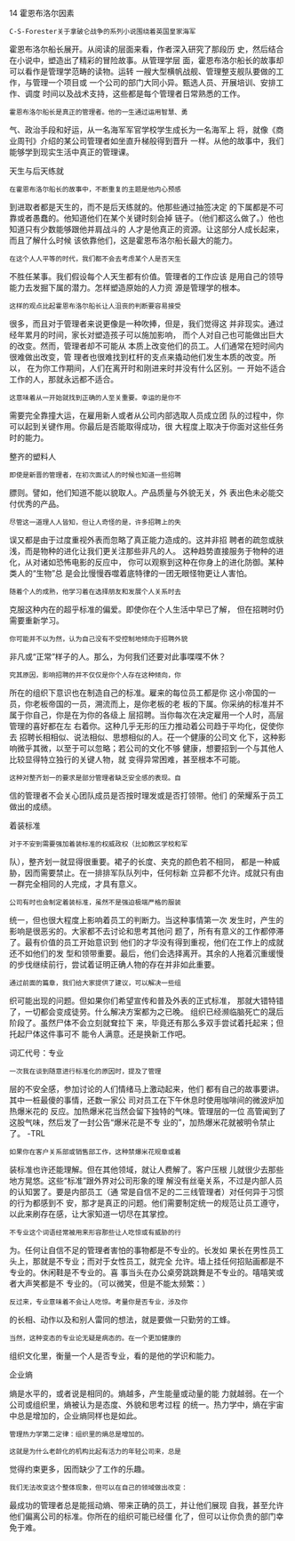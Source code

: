 14 霍恩布洛尔因素

    C-S-Forester关于拿破仑战争的系列小说围绕着英国皇家海军
霍恩布洛尔船长展开。从阅读的层面来看，作者深入研究了那段历
史，然后结合在小说中，塑造出了精彩的冒险故事。从管理学层
面，霍恩布洛尔船长的故事却可以看作是管理学范畴的读物。运转
一艘大型横帆战舰、管理整支舰队要做的工作，与管理一个项目或
一个公司的部门大同小异。甄选人员、开展培训、安排工作、调度
时间以及战术支持，这些都是每个管理者日常熟悉的工作。

    霍恩布洛尔船长是真正的管理者。他的一生通过运用智慧、勇
气、政治手段和好运，从一名海军军官学校学生成长为一名海军上
将，就像《商业周刊》介绍的某公司管理者如坐直升梯般得到晋升
一样。从他的故事中，我们能够学到现实生活中真正的管理课。

天生与后天练就

    在霍恩布洛尔船长的故事中，不断重复的主题是他内心预感
到进取者都是天生的，而不是后天练就的。他那些通过抽签决定
的下属都是不可靠或者愚蠢的。他知道他们在某个关键时刻会掉
链子。（他们都这么做了。）他也知道只有少数能够跟他并肩战斗的
人才是他真正的资源。让这部分人成长起来，而且了解什么时候
该依靠他们，这是霍恩布洛尔船长最大的能力。

    在这个人人平等的时代，我们都不会去考虑某个人是否天生
不胜任某事。我们假设每个人天生都有价值。管理者的工作应该
是用自己的领导能力去发掘下属的潜力。怎样塑造原始的人力资
源是管理学的根本。

    这样的观点比起霍恩布洛尔船长让人沮丧的判断要容易接受
很多，而且对于管理者来说更像是一种吹捧，但是，我们觉得这
并非现实。通过经年累月的时间，家长对塑造孩子可以施加影响，
而个人对自己也可能做出巨大的改变。然而，管理者却不可能从
本质上改变他们的员工。人们通常在短时间内很难做出改变，管
理者也很难找到杠杆的支点来撬动他们发生本质的改变。所以，
在为你工作期间，人们在离开时和刚进来时并没有什么区别。一
开始不适合工作的人，那就永远都不适合。

    这意味着从一开始就找到正确的人至关重要。幸运的是你不
需要完全靠撞大运，在雇用新人或者从公司内部选取人员成立团
队的过程中，你可以起到关键作用。你最后是否能取得成功，很
大程度上取决于你面对这些任务时的能力。

整齐的塑料人

    即使是新晋的管理者，在初次面试人的时候也知道一些招聘
膘则。譬如，他们知道不能以貌取人。产品质量与外貌无关，外
表出色未必能交付优秀的产品。

    尽管这一道理人人皆知，但让人奇怪的是，许多招聘上的失
误又都是由于过度重视外表而忽略了真正能力造成的。这并非招
聘者的疏忽或肤浅，而是物种的进化让我们更关注那些非凡的人。
这种趋势直接服务于物种的进化，从对诸如恐怖电影的反应中，
你可以观察到这种在你身上的进化防御。某种类人的“生物”总
是会比慢慢吞噬着底特律的一团无眼怪物更让人害怕。

    随着个人的成熟，他学习着在选择朋友和发展个人关系时去
克服这种内在的超乎标准的偏爱。即使你在个人生活中早已了解，
但在招聘时仍需要重新学习。

    你可能并不以为然，认为自己没有不受控制地倾向于招聘外貌
非凡或“正常”样子的人。那么，为何我们还要对此事喋喋不休？

    究其原因，影响招聘的并不仅仅是你个人存在这种倾向，你
所在的组织下意识也在制造自己的标准。雇来的每位员工都是你
这小帝国的一员，你老板帝国的一员，溯流而上，是你老板的老
板的下属。你采纳的标准并不属于你自己，你是在为你的各级上
层招聘。当你每次在决定雇用一个人时，高层管理的喜好都在左
右着你。这种几乎无形的压力推动着公司趋于平均化，促使你去
招聘长相相似、说法相似、思想相似的人。茌一个健康的公司文
化下，这种影响微乎其微，以至于可以忽略；若公司的文化不够
健康，想要招到一个与其他人比较显得特立独行的关键人物，就
变得异常困难，甚至根本不可能。

    这种对整齐划一的要求是部分管理者缺乏安全感的表现。自
信的管理者不会关心团队成员是否按时理发或是否打领带。他们
的荣耀系于员工做出的成绩。

着装标准

    对于不安到需要强加着装标准的权威政权（比如教区学校和军
队），整齐划一就显得很重要。裙子的长度、夹克的颜色若不相同，
都是一种威胁，因而需要禁止。在一排排军队队列中，任何标新
立异都不允许。成就只有由一群完全相同的人完成，才具有意义。

    公司有时也会制定着装标准，虽然不是强迫极端严格的服装
统一，但也很大程度上影响着员工的判断力。当这种事情第一次
发生时，产生的影响是很恶劣的。大家都不去讨论和思考其他问
题了，所有有意义的工作都停滞了。最有价值的员工开始意识到
他们的才华没有得到重视，他们在工作上的成就还不如他们的发
型和领带重要。最后，他们会选择离开。其余的人拖着沉重缓慢
的步伐继续前行，尝试着证明正确人物的存在并非如此重要。

    通过前面的篇章，我们给大家提供了建议，可以解决一些组
织可能出现的问题。但如果你们希望宣传和普及外表的正式标准，
那就大错特错了，一切都会变成徒劳。什么解决方案都为之已晚。
组织已经濒临脑死亡的晟后阶段了。虽然尸体不会立刻就耷拉下
来，毕竟还有那么多双手尝试着托起来；但托起尸体这件事可不
能令人满意。还是换新工作吧。

词汇代号：专业

    一次我在谈到随意进行标准化的原因时，提及了管理
层的不安全感，参加讨论的人们情绪马上激动起来，他们
都有自己的故事要讲。其中一桩最傻的事情，还数一家公
司对员工在下午休息时使用咖啡间的微波炉加热爆米花的
反应。加热爆米花当然会留下独特的气味。管理层的一位
高管闻到了这股气味，然后发了一封公告“爆米花是不专
业的”，加热爆米花就被明令禁止了。
-TRL

    如果你在客户关系部或销售部工作，这种禁爆米花规章或着
装标准也许还能理解。但在其他领域，就让人费解了。客户压根
儿就很少去那些地方晃悠。这些“标准”跟外界对公司形象的理
解没有丝毫关系，不过是内部人员的认知罢了。要是内部员工（通
常是自信不足的二三线管理者）对任何异于习惯的行为都感到不
安，那才是真正的问题。他们需要制定统一的规范让员工遵守，
以此来刷存在感，让大家知道一切尽在其掌控。

    不专业这个词语经常被用来形容那些让人吃惊或有威胁的行
为。任何让自信不足的管理者害怕的事物都是不专业的。长发如
果长在男性员工头上，那就是不专业；而对于女性员工，就完全
允许。墙上挂任何招贴画都是不专业的。休闲鞋是不专业的。喜
事当头在办公桌旁跳跳舞是不专业的。嘻嘻笑或者大声笑都是不
专业的。（可以微笑，但是不能太频繁：）

    反过来，专业意味着不会让人吃惊。考量你是否专业，涉及你
的长相、动作以及和别人雷同的想法，就是要做一只勤劳的工蜂。

    当然，这种变态的专业论无疑是病态的。在一个更加健康的
组织文化里，衡量一个人是否专业，看的是他的学识和能力。

企业熵

  熵是水平的，或者说是相同的。熵越多，产生能量或动量的能
力就越弱。在一个公司或组织里，熵被认为是态度、外貌和思考过程
的统一。热力学中，熵在宇宙中总是增加的，企业熵同样也是如此。

    管理热力学第二定律：组织里的熵总是增加的。

    这就是为什么老龄化的机构比起有活力的年轻公司来，总是
觉得约束更多，因而缺少了工作的乐趣。

    我们无法改变这个整体现象，但可以在自己的领域做出改变：
最成功的管理者总是能摇动熵、带来正确的员工，并让他们展现
自我，甚至允许他们偏离公司的标准。你所在的组织可能已经僵
化了，但可以让你负贵的部门幸免于难。